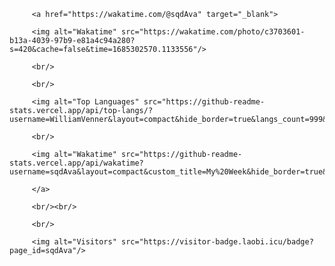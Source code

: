 <p align="center"> 

         <a href="https://wakatime.com/@sqdAva" target="_blank"> 

         <img alt="Wakatime" src="https://wakatime.com/photo/c3703601-b13a-4039-97b9-e81a4c94a280?s=420&cache=false&time=1685302570.1133556"/> 

         <br/> 

         <br/> 

         <img alt="Top Languages" src="https://github-readme-stats.vercel.app/api/top-langs/?username=WilliamVenner&layout=compact&hide_border=true&langs_count=999&theme=dark"> 

         <br/> 

         <img alt="Wakatime" src="https://github-readme-stats.vercel.app/api/wakatime?username=sqdAva&layout=compact&custom_title=My%20Week&hide_border=true&theme=dark"/> 

         </a> 

         <br/><br/> 

         <br/> 

         <img alt="Visitors" src="https://visitor-badge.laobi.icu/badge?page_id=sqdAva"/> 

 </p> 






